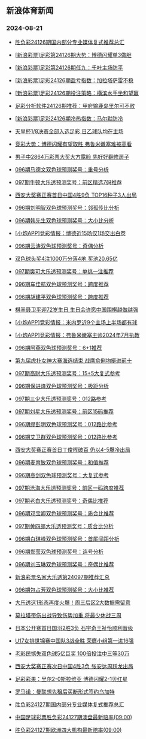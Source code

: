 ## 新浪体育新闻 
### 2024-08-21

+ [胜负彩24126期国内部分专业媒体复式推荐总汇](https://sports.sina.com.cn/l/2024-08-20/doc-inckfuvs8997713.shtml)

+ [[新浪彩票]足彩第24126期大势：博德闪耀单3做胆](https://sports.sina.com.cn/l/2024-08-20/doc-inckfuvu5768291.shtml)

+ [[新浪彩票]足彩第24126期任九：千叶主场防平](https://sports.sina.com.cn/l/2024-08-20/doc-inckfuvq0624152.shtml)

+ [[新浪彩票]足彩24126期盈亏指数：加拉塔萨雷不稳](https://sports.sina.com.cn/l/2024-08-20/doc-inckfuvq0624836.shtml)

+ [[新浪彩票]足彩24126期投注策略：横滨水手坐和望赢](https://sports.sina.com.cn/l/2024-08-20/doc-inckfuvn3860066.shtml)

+ [足彩分析软件24126期推荐：甲府输鹿岛里尔可不败](https://sports.sina.com.cn/l/2024-08-20/doc-inckfuvn3860400.shtml)

+ [[新浪彩票]足彩24126期冷热指数：马尔默防冷](https://sports.sina.com.cn/l/2024-08-20/doc-inckhfmk0460999.shtml)

+ [天皇杯1/8决赛全部入选足彩 日乙球队均在主场](https://sports.sina.com.cn/l/2024-08-20/doc-inckhfmk0459007.shtml)

+ [竞彩大势：博德闪耀有望取胜 弗鲁米嫩塞难被高看](https://sports.sina.com.cn/l/2024-08-20/doc-inckfzcq8885478.shtml)

+ [男子中2864万彩票大奖大方露脸 先好好翻修房子](https://sports.sina.com.cn/l/2024-08-20/doc-inckfuvq0622078.shtml)

+ [096期马德文双色球预测奖号：重号分析](https://sports.sina.com.cn/l/2024-08-20/doc-inckhmte3616590.shtml)

+ [097期牛顿大乐透预测奖号：前区精选7码推荐](https://sports.sina.com.cn/l/2024-08-20/doc-inckhmth0375607.shtml)

+ [西安大奖赛正赛首日中国4胜9负 TOP16种子3人出局](https://sports.sina.com.cn/others/snooker/2024-08-20/doc-inckfqpw5868320.shtml)

+ [096期刘明智双色球预测奖号：邻孤传比分析](https://sports.sina.com.cn/l/2024-08-20/doc-inckhmth0382627.shtml)

+ [096期韩先生双色球预测奖号：大小比分析](https://sports.sina.com.cn/l/2024-08-20/doc-inckhrze0258686.shtml)

+ [[小炮APP]竞彩情报：博德近15场仅1场交出白卷](https://sports.sina.com.cn/l/2024-08-20/doc-inckfzcs5692277.shtml)

+ [096期云涛双色球预测奖号：奇偶分析](https://sports.sina.com.cn/l/2024-08-20/doc-inckhfmh3670149.shtml)

+ [双色球头奖4注1000万分落4地 奖池20.65亿](https://sports.sina.com.cn/l/2024-08-20/doc-inckiaqw3371081.shtml)

+ [097期樊可大乐透预测奖号：单挑一注推荐](https://sports.sina.com.cn/l/2024-08-20/doc-inckhmtn5523263.shtml)

+ [096期车佳航双色球预测奖号：跨度推荐](https://sports.sina.com.cn/l/2024-08-20/doc-inckhmtk8755987.shtml)

+ [096期胡建平双色球预测奖号：跨度推荐](https://sports.sina.com.cn/l/2024-08-20/doc-inckhfmh3683256.shtml)

+ [棋圣聂卫平迎72岁生日 生日会许愿中国围棋越做越强](https://sports.sina.com.cn/go/2024-08-20/doc-inckfzcq8880688.shtml)

+ [[小炮APP]竞彩情报：米内罗近9个主场上半场都有球](https://sports.sina.com.cn/l/2024-08-20/doc-inckfzcs5695108.shtml)

+ [[小炮APP]竞彩情报：弗鲁米嫩塞主帅2024年7月执教](https://sports.sina.com.cn/l/2024-08-20/doc-inckfzcn0545043.shtml)

+ [096期阿燕双色球预测奖号：6+1推荐](https://sports.sina.com.cn/l/2024-08-20/doc-inckhfmh3667581.shtml)

+ [第九届虎扑女神大赛海选结束 战鹰俞俐均挺进前十](https://sports.sina.com.cn/go/2024-08-20/doc-inckfzcq8887360.shtml)

+ [097期高财大乐透预测奖号：15+5大复式参考](https://sports.sina.com.cn/l/2024-08-20/doc-inckhmte3608804.shtml)

+ [096期保进烽双色球预测奖号：极距分析](https://sports.sina.com.cn/l/2024-08-20/doc-inckhfmn8816720.shtml)

+ [097期三少大乐透预测奖号：012路参考](https://sports.sina.com.cn/l/2024-08-20/doc-inckhmtk8748618.shtml)

+ [097期刘星大乐透预测奖号：前区15码推荐](https://sports.sina.com.cn/l/2024-08-20/doc-inckhmtn5525736.shtml)

+ [096期缪彭明双色球预测奖号：012路比参考](https://sports.sina.com.cn/l/2024-08-20/doc-inckhfmn8818052.shtml)

+ [096期艾卫群双色球预测奖号：012路比参考](https://sports.sina.com.cn/l/2024-08-20/doc-inckhfmk0445424.shtml)

+ [西安大奖赛正赛首日丁俊晖破百 仍以4-5爆冷出局](https://sports.sina.com.cn/others/snooker/2024-08-20/doc-inckfcxu4169135.shtml)

+ [096期麦育敏双色球预测奖号：和值推荐](https://sports.sina.com.cn/l/2024-08-20/doc-inckhfmk0447491.shtml)

+ [096期高剑双色球预测奖号：大复式参考](https://sports.sina.com.cn/l/2024-08-20/doc-inckhfmn8806185.shtml)

+ [097期沧海大乐透预测奖号：前区一码跨度推荐](https://sports.sina.com.cn/l/2024-08-20/doc-inckhmth0372869.shtml)

+ [097期老白大乐透预测奖号：奇偶比推荐](https://sports.sina.com.cn/l/2024-08-20/doc-inckhmth0375048.shtml)

+ [096期邓宝卿双色球预测奖号：质合比推荐](https://sports.sina.com.cn/l/2024-08-20/doc-inckhfmn8817348.shtml)

+ [097期黄四郎大乐透预测奖号：质合比分析](https://sports.sina.com.cn/l/2024-08-20/doc-inckhmte3609154.shtml)

+ [096期白琪峰双色球预测奖号：首尾间距分析](https://sports.sina.com.cn/l/2024-08-20/doc-inckhfmn8815586.shtml)

+ [096期郑莹双色球预测奖号：连号分析](https://sports.sina.com.cn/l/2024-08-20/doc-inckhfmq5582457.shtml)

+ [096期刘玉琳双色球预测奖号：奇偶比推荐](https://sports.sina.com.cn/l/2024-08-20/doc-inckhfmh3681349.shtml)

+ [新浪彩票名家大乐透第24097期推荐汇总](https://sports.sina.com.cn/l/2024-08-20/doc-inckhfmh3689217.shtml)

+ [096期包占芳双色球预测奖号：大小比推荐](https://sports.sina.com.cn/l/2024-08-20/doc-inckhfmh3680643.shtml)

+ [大乐透这1形态再度火爆！周三后区2大数据需留意](https://sports.sina.com.cn/l/2024-08-20/doc-inckhfmk0447576.shtml)

+ [莫拉塔带伤出战导致伤势加重 将最少休战三周](https://sports.sina.com.cn/g/seriea/2024-08-20/doc-inckhmth0379301.shtml)

+ [日本公开赛首日国羽2胜3负 石宇奇王祉怡顺利晋级](https://sports.sina.com.cn/others/badmin/2024-08-20/doc-inckhrza3540183.shtml)

+ [U17女排世锦赛中国队3战全胜 荣膺小组第一进16强](https://sports.sina.com.cn/others/volleyball/2024-08-20/doc-inckhfmh3692725.shtml)

+ [老彩民憾失双色球5亿巨奖 100倍投注中三等30万](https://sports.sina.com.cn/l/2024-08-21/doc-inckkeas4792153.shtml)

+ [西安大奖赛正赛次日中国4胜3负 张安达周跃龙出局](https://sports.sina.com.cn/others/snooker/2024-08-20/doc-inckihww0027292.shtml)

+ [足彩彩果：里尔2-0斯拉维亚 博德闪耀2-1贝红星](https://sports.sina.com.cn/l/2024-08-21/doc-inckkeas4798860.shtml)

+ [罗马诺：曼联想先租后买断形式签约乌加特](https://sports.sina.com.cn/g/pl/2024-08-20/doc-inckhmth0376559.shtml)

+ [胜负彩24127期国内部分专业媒体复式推荐总汇](https://sports.sina.com.cn/l/2024-08-21/doc-inckkeas4813781.shtml)

+ [中国足球彩票胜负彩24127期澳盘最新赔率(09:00)](https://sports.sina.com.cn/l/2024-08-20/doc-inckhmth0366786.shtml)

+ [胜负彩24127期欧洲四大机构最新赔率(09:00)](https://sports.sina.com.cn/l/2024-08-20/doc-inckhmth0366977.shtml)

